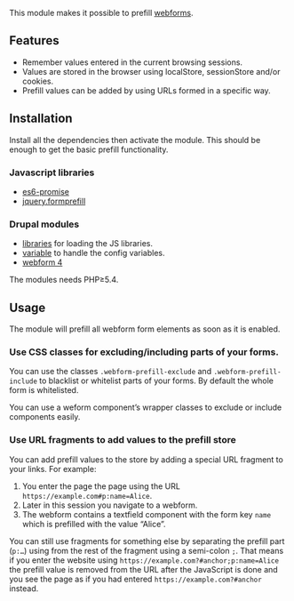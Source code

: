 This module makes it possible to prefill [webforms](https://www.drupal.org/project/webform).

## Features

* Remember values entered in the current browsing sessions.
* Values are stored in the browser using localStore, sessionStore and/or
  cookies.
* Prefill values can be added by using URLs formed in a specific way.

## Installation

Install all the dependencies then activate the module. This should be enough to
get the basic prefill functionality.

### Javascript libraries

* [es6-promise](https://github.com/stefanpenner/es6-promise)
* [jquery.formprefill](https://www.npmjs.com/package/jquery.formprefill)

### Drupal modules

* [libraries](https://www.drupal.org/project/libraries) for loading the JS
  libraries.
* [variable](https://www.drupal.org/project/variable) to handle the config
  variables.
* [webform 4](https://www.drupal.org/project/webform)

The modules needs PHP≥5.4.

## Usage

The module will prefill all webform form elements as soon as it is enabled.

### Use CSS classes for excluding/including parts of your forms.

You can use the classes `.webform-prefill-exclude` and `.webform-prefill-include`
to blacklist or whitelist parts of your forms. By default the whole form is
whitelisted.

You can use a weform component’s wrapper classes to exclude or include
components easily.

### Use URL fragments to add values to the prefill store

You can add prefill values to the store by adding a special URL fragment to your
links. For example:

1. You enter the page the page using the URL `https://example.com#p:name=Alice`.
2. Later in this session you navigate to a webform.
3. The webform contains a textfield component with the form key `name` which is
   prefilled with the value “Alice”.

You can still use fragments for something else by separating the prefill 
part (`p:…`) using from the rest of the fragment using a semi-colon `;`. That
means if you enter the website using `https://example.com?#anchor;p:name=Alice`
the prefill value is removed from the URL after the JavaScript is done and you
see the page as if you had entered `https://example.com?#anchor` instead.
